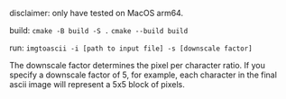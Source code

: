 disclaimer: only have tested on MacOS arm64.

build:
`cmake -B build -S .`
`cmake --build build`

run:
`imgtoascii -i [path to input file] -s [downscale factor]`

The downscale factor determines the pixel per character ratio. If you specify a downscale factor of 5, for example, each character in the final ascii image will represent a 5x5 block of pixels.

